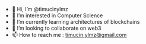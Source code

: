 - 👋 Hi, I’m @timucinylmz
- 👀 I’m interested in Computer Science
- 🌱 I’m currently learning architectures of blockchains
- 💞️ I’m looking to collaborate on web3 
- 📫 How to reach me : timucin.ylmz@gmail.com

<!---
timucinylmz/timucinylmz is a ✨ special ✨ repository because its `README.md` (this file) appears on your GitHub profile.
You can click the Preview link to take a look at your changes.
--->
